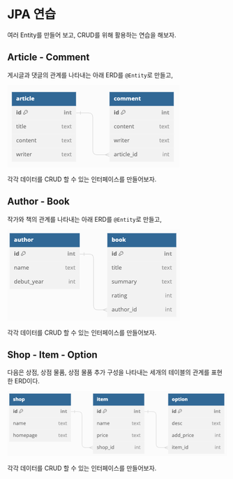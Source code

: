 # JPA 연습

여러 Entity를 만들어 보고, CRUD를 위해 활용하는 연습을 해보자.

## Article - Comment

게시글과 댓글의 관계를 나타내는 아래 ERD를 `@Entity`로 만들고,

![article - comment](assets/images/article_comment.png)

각각 데이터를 CRUD 할 수 있는 인터페이스를 만들어보자.

## Author - Book

작가와 책의 관계를 나타내는 아래 ERD를 `@Entity`로 만들고,

![author - book](assets/images/author_book.png)

각각 데이터를 CRUD 할 수 있는 인터페이스를 만들어보자.

## Shop - Item - Option

다음은 상점, 상점 물품, 상점 물품 추가 구성을 나타내는 
세개의 테이블의 관계를 표현한 ERD이다.

![shop - item - option](assets/images/shop_item_option.png)

각각 데이터를 CRUD 할 수 있는 인터페이스를 만들어보자.
